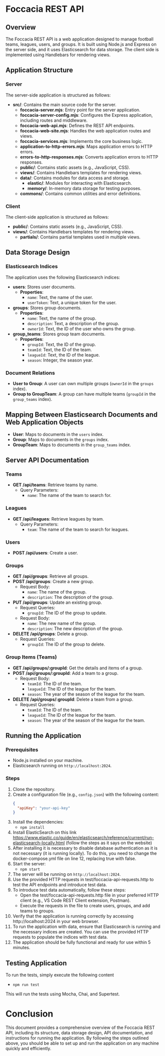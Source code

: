 # Foccacia REST API

## Overview

The Foccacia REST API is a web application designed to manage football teams, leagues, users, and groups. It is built using Node.js and Express on the server side, and it uses Elasticsearch for data storage. The client side is implemented using Handlebars for rendering views.

## Application Structure

### Server

The server-side application is structured as follows:

- **src/**: Contains the main source code for the server.
  - **foccacia-server.mjs**: Entry point for the server application.
  - **foccacia-server-config.mjs**: Configures the Express application, including routes and middleware.
  - **foccacia-web-api.mjs**: Defines the REST API endpoints.
  - **foccacia-web-site.mjs**: Handles the web application routes and views.
  - **foccacia-services.mjs**: Implements the core business logic.
  - **application-to-http-errors.mjs**: Maps application errors to HTTP errors.
  - **errors-to-http-responses.mjs**: Converts application errors to HTTP responses.
  - **public/**: Contains static assets (e.g., JavaScript, CSS).
  - **views/**: Contains Handlebars templates for rendering views.
  - **data/**: Contains modules for data access and storage.
    - **elastic/**: Modules for interacting with Elasticsearch.
    - **memory/**: In-memory data storage for testing purposes.
  - **commons/**: Contains common utilities and error definitions.

### Client

The client-side application is structured as follows:

- **public/**: Contains static assets (e.g., JavaScript, CSS).
- **views/**: Contains Handlebars templates for rendering views.
  - **partials/**: Contains partial templates used in multiple views.

## Data Storage Design

### Elasticsearch Indices

The application uses the following Elasticsearch indices:

- **users**: Stores user documents.
  - **Properties**:
    - `name`: Text, the name of the user.
    - `userToken`: Text, a unique token for the user.
- **groups**: Stores group documents.
  - **Properties**:
    - `name`: Text, the name of the group.
    - `description`: Text, a description of the group.
    - `ownerId`: Text, the ID of the user who owns the group.
- **group_teams**: Stores group team documents.
  - **Properties**:
    - `groupId`: Text, the ID of the group.
    - `teamId`: Text, the ID of the team.
    - `leagueId`: Text, the ID of the league.
    - `season`: Integer, the season year.

### Document Relations

- **User to Group**: A user can own multiple groups (`ownerId` in the `groups` index).
- **Group to GroupTeam**: A group can have multiple teams (`groupId` in the `group_teams` index).

## Mapping Between Elasticsearch Documents and Web Application Objects

- **User**: Maps to documents in the `users` index.
- **Group**: Maps to documents in the `groups` index.
- **GroupTeam**: Maps to documents in the `group_teams` index.

## Server API Documentation

### Teams

- **GET /api/teams**: Retrieve teams by name.
  - Query Parameters:
    - `name`: The name of the team to search for.

### Leagues

- **GET /api/leagues**: Retrieve leagues by team.
  - Query Parameters:
    - `team`: The name of the team to search for leagues.

### Users

- **POST /api/users**: Create a user.

### Groups

- **GET /api/groups**: Retrieve all groups.
- **POST /api/groups**: Create a new group.
  - Request Body:
    - `name`: The name of the group.
    - `description`: The description of the group.
- **PUT /api/groups**: Update an existing group.
  - Request Queries:
    - `groupId`: The ID of the group to update.
  - Request Body:
    - `name`: The new name of the group.
    - `description`: The new description of the group.
- **DELETE /api/groups**: Delete a group.
  - Request Queries:
    - `groupId`: The ID of the group to delete.

### Group Items (Teams)

- **GET /api/groups/:groupId**: Get the details and items of a group.
- **POST /api/groups/:groupId**: Add a team to a group.
  - Request Body:
    - `teamId`: The ID of the team.
    - `leagueId`: The ID of the league for the team.
    - `season`: The year of the season of the league for the team.
- **DELETE /api/groups/:groupId**: Delete a team from a group.
  - Request Queries:
    - `teamId`: The ID of the team.
    - `leagueId`: The ID of the league for the team.
    - `season`: The year of the season of the league for the team.

## Running the Application

### Prerequisites

- Node.js installed on your machine.
- Elasticsearch running on `http://localhost:2024`.

### Steps

1. Clone the repository.
2. Create a configuration file (e.g., `config.json`) with the following content:
   ```json
   {
     "apiKey": "your-api-key"
   }
3. Install the dependencies:
    - `npm install`
4. Install ElasticSearch on this link https://www.elastic.co/guide/en/elasticsearch/reference/current/run-elasticsearch-locally.html (follow the steps as it says on the website)
5. After installing it is necessary to disable database authentication as it is not necessary (it is running locally).
To do this, you need to change the docker-compose.yml file on line 12, replacing true with false.
6. Start the server:
    - `npm start`
7. The server will be running on `http://localhost:2024`.
8. Use the provided HTTP requests in test/foccacia-api-requests.http to test the API endpoints and introduce test data.
9. To introduce test data automatically, follow these steps:
    - Open the test/foccacia-api-requests.http file in your preferred HTTP client (e.g., VS Code REST Client extension, Postman).
    - Execute the requests in the file to create users, groups, and add teams to groups.
10. Verify that the application is running correctly by accessing http://localhost:2024 in your web browser.
11. To run the application with data, ensure that Elasticsearch is running and the necessary indices are created. You can use the provided HTTP requests to populate the indices with test data.
12. The application should be fully functional and ready for use within 5 minutes.

## Testing Application 

To run the tests, simply execute the following content 
  - `npm run test`

This will run the tests using Mocha, Chai, and Supertest.

# Conclusion 

This document provides a comprehensive overview of the Foccacia REST API, including its structure, data storage design, API documentation, and instructions for running the application. By following the steps outlined above, you should be able to set up and run the application on any machine quickly and efficiently.
